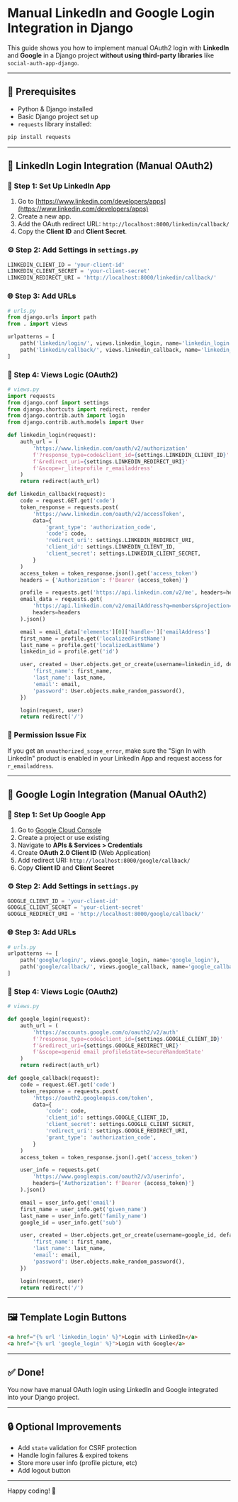 # Manual LinkedIn and Google Login Integration in Django

This guide shows you how to implement manual OAuth2 login with **LinkedIn** and **Google** in a Django project **without using third-party libraries** like `social-auth-app-django`.

---

## 🔧 Prerequisites
- Python & Django installed
- Basic Django project set up
- `requests` library installed:

```bash
pip install requests
```

---

## 📘 LinkedIn Login Integration (Manual OAuth2)

### 🧩 Step 1: Set Up LinkedIn App
1. Go to [https://www.linkedin.com/developers/apps](https://www.linkedin.com/developers/apps)
2. Create a new app.
3. Add the OAuth redirect URL: `http://localhost:8000/linkedin/callback/`
4. Copy the **Client ID** and **Client Secret**.

### ⚙️ Step 2: Add Settings in `settings.py`
```python
LINKEDIN_CLIENT_ID = 'your-client-id'
LINKEDIN_CLIENT_SECRET = 'your-client-secret'
LINKEDIN_REDIRECT_URI = 'http://localhost:8000/linkedin/callback/'
```

### 🌐 Step 3: Add URLs
```python
# urls.py
from django.urls import path
from . import views

urlpatterns = [
    path('linkedin/login/', views.linkedin_login, name='linkedin_login'),
    path('linkedin/callback/', views.linkedin_callback, name='linkedin_callback'),
]
```

### 🧠 Step 4: Views Logic (OAuth2)
```python
# views.py
import requests
from django.conf import settings
from django.shortcuts import redirect, render
from django.contrib.auth import login
from django.contrib.auth.models import User

def linkedin_login(request):
    auth_url = (
        'https://www.linkedin.com/oauth/v2/authorization'
        f'?response_type=code&client_id={settings.LINKEDIN_CLIENT_ID}'
        f'&redirect_uri={settings.LINKEDIN_REDIRECT_URI}'
        f'&scope=r_liteprofile r_emailaddress'
    )
    return redirect(auth_url)

def linkedin_callback(request):
    code = request.GET.get('code')
    token_response = requests.post(
        'https://www.linkedin.com/oauth/v2/accessToken',
        data={
            'grant_type': 'authorization_code',
            'code': code,
            'redirect_uri': settings.LINKEDIN_REDIRECT_URI,
            'client_id': settings.LINKEDIN_CLIENT_ID,
            'client_secret': settings.LINKEDIN_CLIENT_SECRET,
        }
    )
    access_token = token_response.json().get('access_token')
    headers = {'Authorization': f'Bearer {access_token}'}

    profile = requests.get('https://api.linkedin.com/v2/me', headers=headers).json()
    email_data = requests.get(
        'https://api.linkedin.com/v2/emailAddress?q=members&projection=(elements*(handle~))',
        headers=headers
    ).json()

    email = email_data['elements'][0]['handle~']['emailAddress']
    first_name = profile.get('localizedFirstName')
    last_name = profile.get('localizedLastName')
    linkedin_id = profile.get('id')

    user, created = User.objects.get_or_create(username=linkedin_id, defaults={
        'first_name': first_name,
        'last_name': last_name,
        'email': email,
        'password': User.objects.make_random_password(),
    })

    login(request, user)
    return redirect('/')
```

### 🔐 Permission Issue Fix
If you get an `unauthorized_scope_error`, make sure the "Sign In with LinkedIn" product is enabled in your LinkedIn App and request access for `r_emailaddress`.

---

## 📕 Google Login Integration (Manual OAuth2)

### 🧩 Step 1: Set Up Google App
1. Go to [Google Cloud Console](https://console.cloud.google.com)
2. Create a project or use existing
3. Navigate to **APIs & Services > Credentials**
4. Create **OAuth 2.0 Client ID** (Web Application)
5. Add redirect URI: `http://localhost:8000/google/callback/`
6. Copy **Client ID** and **Client Secret**

### ⚙️ Step 2: Add Settings in `settings.py`
```python
GOOGLE_CLIENT_ID = 'your-client-id'
GOOGLE_CLIENT_SECRET = 'your-client-secret'
GOOGLE_REDIRECT_URI = 'http://localhost:8000/google/callback/'
```

### 🌐 Step 3: Add URLs
```python
# urls.py
urlpatterns += [
    path('google/login/', views.google_login, name='google_login'),
    path('google/callback/', views.google_callback, name='google_callback'),
]
```

### 🧠 Step 4: Views Logic (OAuth2)
```python
# views.py

def google_login(request):
    auth_url = (
        'https://accounts.google.com/o/oauth2/v2/auth'
        f'?response_type=code&client_id={settings.GOOGLE_CLIENT_ID}'
        f'&redirect_uri={settings.GOOGLE_REDIRECT_URI}'
        f'&scope=openid email profile&state=secureRandomState'
    )
    return redirect(auth_url)

def google_callback(request):
    code = request.GET.get('code')
    token_response = requests.post(
        'https://oauth2.googleapis.com/token',
        data={
            'code': code,
            'client_id': settings.GOOGLE_CLIENT_ID,
            'client_secret': settings.GOOGLE_CLIENT_SECRET,
            'redirect_uri': settings.GOOGLE_REDIRECT_URI,
            'grant_type': 'authorization_code',
        }
    )
    access_token = token_response.json().get('access_token')

    user_info = requests.get(
        'https://www.googleapis.com/oauth2/v3/userinfo',
        headers={'Authorization': f'Bearer {access_token}'}
    ).json()

    email = user_info.get('email')
    first_name = user_info.get('given_name')
    last_name = user_info.get('family_name')
    google_id = user_info.get('sub')

    user, created = User.objects.get_or_create(username=google_id, defaults={
        'first_name': first_name,
        'last_name': last_name,
        'email': email,
        'password': User.objects.make_random_password(),
    })

    login(request, user)
    return redirect('/')
```

---

## 🖼️ Template Login Buttons
```html
<a href="{% url 'linkedin_login' %}">Login with LinkedIn</a>
<a href="{% url 'google_login' %}">Login with Google</a>
```

---

## ✅ Done!
You now have manual OAuth login using LinkedIn and Google integrated into your Django project.

---

## 🔒 Optional Improvements
- Add `state` validation for CSRF protection
- Handle login failures & expired tokens
- Store more user info (profile picture, etc)
- Add logout button

---

Happy coding! 🚀

